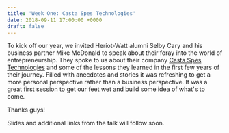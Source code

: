 ```yaml
---
title: 'Week One: Casta Spes Technologies'
date: 2018-09-11 17:00:00 +0000
draft: false
---
```


To kick off our year, we invited Heriot-Watt alumni Selby Cary and his
business partner Mike McDonald to speak about their foray into the world
of entrepreneurship. They spoke to us about their company [Casta
Spes Technologies](https://cstechnologies.co.uk/) and some of the
lessons they learned in the first few years of their journey. Filled
with anecdotes and stories it was refreshing to get a more personal
perspective rather than a business perspective. It was a great first
session to get our feet wet and build some idea of what's to come.

Thanks guys!

Slides and additional links from the talk will follow soon.